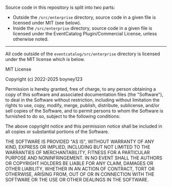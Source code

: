 Source code in this repository is split into two parts:

* Outside the `/src/enterprise` directory, source code in a given file is licensed under MIT (see below).
* Inside the `/src/enterprise` directory, source code in a given file is licensed under the EventCatalog Plugin/Commercial License, unless otherwise noted.

---

All code outside of the `eventcatalog/src/enterprise` directory is licensed under the MIT license which is below.

MIT License

Copyright (c) 2022-2025 boyney123

Permission is hereby granted, free of charge, to any person obtaining a copy
of this software and associated documentation files (the "Software"), to deal
in the Software without restriction, including without limitation the rights
to use, copy, modify, merge, publish, distribute, sublicense, and/or sell
copies of the Software, and to permit persons to whom the Software is
furnished to do so, subject to the following conditions:

The above copyright notice and this permission notice shall be included in all
copies or substantial portions of the Software.

THE SOFTWARE IS PROVIDED "AS IS", WITHOUT WARRANTY OF ANY KIND, EXPRESS OR
IMPLIED, INCLUDING BUT NOT LIMITED TO THE WARRANTIES OF MERCHANTABILITY,
FITNESS FOR A PARTICULAR PURPOSE AND NONINFRINGEMENT. IN NO EVENT SHALL THE
AUTHORS OR COPYRIGHT HOLDERS BE LIABLE FOR ANY CLAIM, DAMAGES OR OTHER
LIABILITY, WHETHER IN AN ACTION OF CONTRACT, TORT OR OTHERWISE, ARISING FROM,
OUT OF OR IN CONNECTION WITH THE SOFTWARE OR THE USE OR OTHER DEALINGS IN THE
SOFTWARE.